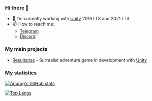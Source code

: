 ### Hi there 👋
- 🚀 I’m currently working with [Unity](https://unity3d.com/unity/qa/lts-releases) 2019 LTS and 2021 LTS
- 📫 How to reach me: 
  - [Telegram](https://t.me/chrisdbhr)
  - [Discord](https://discordapp.com/channels/@me/203373041063821313/)

### My main projects
- [Resultarias](https://chrisjogos.com/resultarias) - Surrealist adventure game in development with [Unity](https://unity3d.com)

### My statistics
[![Anurag's GitHub stats](https://github-readme-stats.vercel.app/api?username=chrisdbhr&show_icons=true&theme=nightowl)](https://github.com/anuraghazra/github-readme-stats)

[![Top Langs](https://github-readme-stats.vercel.app/api/top-langs/?username=chrisdbhr&show_icons=true&theme=nightowl&hide=scss,less&layout=compact)](https://github.com/anuraghazra/github-readme-stats)
